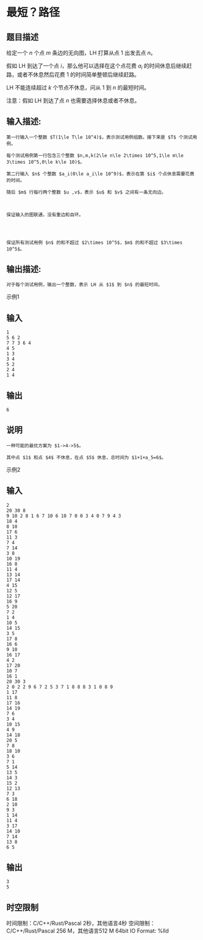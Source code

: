 # 最短？路径

## 题目描述

给定一个 $n$ 个点 $m$ 条边的无向图，LH 打算从点 $1$ 出发去点 $n$。  
  
假如 LH 到达了一个点 $i$，那么他可以选择在这个点花费 $a_i$ 的时间休息后继续赶路，或者不休息然后花费 $1$ 的时间简单整顿后继续赶路。  
  


LH 不能连续超过 $k$ 个节点不休息，问从 $1$ 到 $n$ 的最短时间。 

  


注意：假如 LH 到达了点 $n$ 也需要选择休息或者不休息。  


## 输入描述:
    
    
    第一行输入一个整数 $T(1\le T\le 10^4)$，表示测试用例组数。接下来是 $T$ 个测试用例。  
      
    每个测试用例第一行包含三个整数 $n,m,k(2\le n\le 2\times 10^5,1\le m\le 3\times 10^5,0\le k\le 10)$。   
      
    第二行输入 $n$ 个整数 $a_i(0\le a_i\le 10^9)$，表示在第 $i$ 个点休息需要花费的时间。  
      
    随后 $m$ 行每行两个整数 $u ,v$，表示 $u$ 和 $v$ 之间有一条无向边。  
      
    
    
    保证输入的图联通，没有重边和自环。
    
      
    
    
    保证所有测试用例 $n$ 的和不超过 $2\times 10^5$，$m$ 的和不超过 $3\times 10^5$。  
    

## 输出描述:
    
    
    对于每个测试用例，输出一个整数，表示 LH 从 $1$ 到 $n$ 的最短时间。

示例1 

## 输入
    
    
    1
    5 6 2
    7 7 3 6 4
    4 5
    1 3
    3 4
    5 2
    2 4
    1 4

## 输出
    
    
    6

## 说明
    
    
    一种可能的最优方案为 $1->4->5$。  
      
    其中点 $1$ 和点 $4$ 不休息，在点 $5$ 休息，总时间为 $1+1+a_5=6$。

示例2 

## 输入
    
    
    2
    20 30 8
    9 10 2 8 1 6 7 10 6 10 7 0 0 3 4 0 7 9 4 3
    18 4
    8 10
    17 6
    11 3
    7 4
    7 14
    3 8
    10 19
    16 8
    11 4
    13 14
    17 14
    4 15
    12 5
    12 17
    16 9
    5 20
    7 2
    1 4
    10 5
    14 15
    3 5
    17 8
    16 6
    9 10
    16 17
    4 2
    17 20
    10 7
    16 1
    20 30 3
    2 0 2 2 9 6 7 2 5 3 7 1 8 8 8 3 1 0 8 9
    1 17
    11 8
    17 16
    14 19
    7 6
    3 4
    10 15
    4 9
    14 18
    20 5
    7 8
    18 10
    3 6
    7 1
    5 14
    13 5
    14 3
    15 2
    12 13
    7 3
    6 18
    2 10
    9 3
    1 14
    11 4
    3 17
    14 10
    7 14
    13 8
    6 5

## 输出
    
    
    3
    5


## 时空限制

时间限制：C/C++/Rust/Pascal 2秒，其他语言4秒
空间限制：C/C++/Rust/Pascal 256 M，其他语言512 M
64bit IO Format: %lld